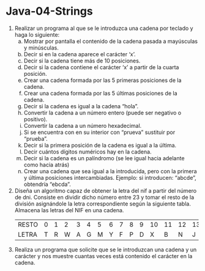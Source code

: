 # Java-04-Strings

<ol>
  <li>
    Realizar un programa al que se le introduzca una cadena por teclado y haga lo siguiente:
    <ol type="a">
      <li>
        Mostrar por pantalla el contenido de la cadena pasada a mayúsculas y minúsculas.
      </li>
      <li>
        Decir si en la cadena aparece el carácter ‘x’.
      </li>
      <li>
        Decir si la cadena tiene más de 10 posiciones.
      </li>
      <li>
        Decir si la cadena contiene el carácter ‘x’ a partir de la cuarta posición.
      </li>
      <li>
        Crear una cadena formada por las 5 primeras posiciones de la cadena.
      </li>
      <li>
        Crear una cadena formada por las 5 últimas posiciones de la cadena.
      </li>
      <li>
        Decir si la cadena es igual a la cadena “hola”.
      </li>
      <li>
        Convertir la cadena a un número entero (puede ser negativo o positivo).
      </li>
      <li>
        Convertir la cadena a un número hexadecimal.
      </li>
      <li>
        Si se encuentra con en su interior con “prueva” sustituir por “prueba”.
      </li>
      <li>
        Decir si la primera posición de la cadena es igual a la última.
      </li>
      <li>
        Decir cuántos dígitos numéricos hay en la cadena.
      </li>
      <li>
        Decir si la cadena es un palíndromo (se lee igual hacia adelante como hacia atrás)
      </li>
      <li>
        Crear una cadena que sea igual a la introducida, pero con la primera y última posiciones intercambiadas. Ejemplo: si introducen: “abcde”, obtendría “ebcda”.
      </li>
    </ol>
    
  </li>
  <li>
    Diseña un algoritmo capaz de obtener la letra del nif a partir del número de dni.
    Consiste en dividir dicho número entre 23 y tomar el resto de la división asignándole la
    letra correspondiente según la siguiente tabla. Almacena las letras del NIF en una cadena.
  </li>
  <table>
      <tr>
        <td>
          RESTO
        </td>
        <td>0
        </td>
        <td>
        1
        </td>
        <td>2
        </td>
        <td>
        3
        </td>
        <td>
        4
        </td>
        <td>
        5
        </td>
        <td>6
        </td>
        <td>7
        </td>
        <td>8
        </td>
        <td>9
        </td>
        <td>10
        </td>
        <td>11
        </td>
        <td>12
        </td>
        <td>13
        </td>
        <td>14
        </td>
        <td>15
        </td>
        <td>16
        </td>
        <td>17
        </td>
        <td>18
        </td>
        <td>19
        </td>
        <td>20
        </td>
        <td>21
        </td>
        <td>22
        </td>
      </tr>
      <tr>
        <td>
        LETRA
        </td>
        <td>
        T
        </td>
        <td>R
        </td>
        <td>
        W
        </td>
        <td>
        A
        </td>
        <td>
        G
        </td>
        <td>M
        </td>
        <td>Y
        </td>
        <td>F
        </td>
        <td>P
        </td>
        <td>D
        </td>
        <td>X
        </td>
        <td>B
        </td>
        <td>N
        </td>
        <td>J
        </td>
        <td>Z
        </td>
        <td>S
        </td>
        <td>Q
        </td>
        <td>V
        </td>
        <td>H
        </td>
        <td>L
        </td>
        <td>C
        </td>
        <td>K
        </td>
        <td>
        E
        </td>
      </tr>
    </table>
  <li>
    Realiza un programa que solicite que se le introduzcan una cadena y un carácter y nos muestre cuantas veces está contenido el carácter en la cadena.
  </li>
  
  
  
</ol>
